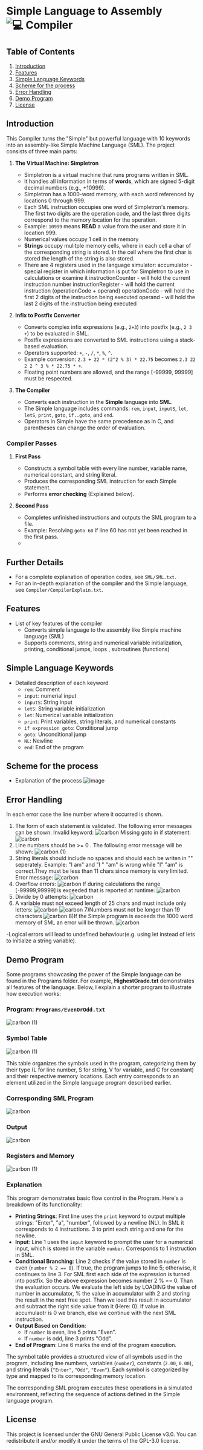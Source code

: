 # Simple Language to Assembly ![💻 Compiler](https://github.com/AlvinKollcaku/Compiler/assets/142890850/def1d7a8-80ea-400d-a689-97aec3a09145)

## Table of Contents
1. [Introduction](#introduction)
2. [Features](#features)
3. [Simple Language Keywords](#simple-language-keywords)
4. [Scheme for the process](#scheme-for-the-process)
5. [Error Handling](#error-handling)
6. [Demo Program](#demo-program)
7. [License](#license)


## Introduction
This Compiler turns the "Simple" but powerful language with 10 keywords into an assembly-like Simple Machine Language (SML). The project consists of three main parts:

1. **The Virtual Machine: Simpletron**
   - Simpletron is a virtual machine that runs programs written in SML.
   - It handles all information in terms of **words**, which are signed 5-digit decimal numbers (e.g., +10999).
   - Simpletron has a 1000-word memory, with each word referenced by locations 0 through 999.
   - Each SML instruction occupies one word of Simpletron's memory. The first two digits are the operation code, and the last three digits correspond to the memory location for the operation.
   - Example: `10999` means **READ** a value from the user and store it in location 999.
   - Numerical values occupy 1 cell in the memory
   - **Strings** occupy mulitple memory cells, where in each cell a char of the corresponding string is stored. In the cell where the first char is stored the length of the string is also stored.
   - There are 4 registers used in the language simulator:
   accumulator - special register in which information is put for Simpletron to use in calculations or examine it
   instructionCounter - will hold the current instruction number
   instructionRegister - will hold the current instruction (operationCode + operand)
   operationCode - will hold the first 2 digits of the instruction being executed
   operand - will hold the last 2 digits of the instruction being executed
   
2. **Infix to Postfix Converter**
   - Converts complex infix expressions (e.g., `2+3`) into postfix (e.g., `2 3 +`) to be evaluated in SML.
   - Postfix expressions are converted to SML instructions using a stack-based evaluation.
   - Operators supported: `+`, `-`, `/`, `*`, `%`, `^`.
   - Example conversion: `2.3 + 22 * (2^2 % 3) * 22.75` becomes `2.3 22 2 2 ^ 3 % * 22.75 * +`.
   - Floating point numbers are allowed, and the range [-99999, 99999] must be respected.

3. **The Compiler**
   - Converts each instruction in the **Simple** language into **SML**.
   - The Simple language includes commands: `rem`, `input`, `inputS`, `let`, `letS`, `print`, `goto`, `if..goto`, and `end`.
   - Operators in Simple have the same precedence as in C, and parentheses can change the order of evaluation.

### Compiler Passes
1. **First Pass**
   - Constructs a symbol table with every line number, variable name, numerical constant, and string literal.
   - Produces the corresponding SML instruction for each Simple statement.
   - Performs **error checking** (Explained below).

2. **Second Pass**
   - Completes unfinished instructions and outputs the SML program to a file.
   - Example: Resolving `goto 60` if line 60 has not yet been reached in the first pass.
   - 
## Further Details
- For a complete explanation of operation codes, see `SML/SML.txt`.
- For an in-depth explanation of the compiler and the Simple language, see `Compiler/CompilerExplain.txt`.
  
## Features
- List of key features of the compiler
  - Converts simple language to the assembly like Simple machine language (SML)
  - Supports comments, string and numerical variable initialization, printing, conditional jumps, loops , subroutines (functions)
    
## Simple Language Keywords
- Detailed description of each keyword
  - `rem`: Comment
  - `input`: numerial input
  - `inputS`: String input
  - `letS`: String variable initialization
  - `let`: Numerical variable initialization
  - `print`: Print variables, string literals, and numerical constants
  - `if expression goto`: Conditional jump
  - `goto`: Unconditional jump
  - `NL`: Newline
  - `end`: End of the program
    
## Scheme for the process
- Explanation of the process
![image](https://github.com/AlvinKollcaku/Compiler/assets/142890850/b5c260c0-e983-40ee-a309-8c2cd1a74eef)

## Error Handling
In each error case the line number where it occurred is shown.
1) The form of each statement is validated. The following error messages can be shown:
   Invalid keyword: ![carbon](https://github.com/AlvinKollcaku/Compiler/assets/142890850/0bf16455-9e84-4cfb-9ae7-36505043b784)
   Missing goto in if statement: ![carbon](https://github.com/AlvinKollcaku/Compiler/assets/142890850/fd653578-57ed-4faa-bfb1-9538e3b9cadf)
2) Line numbers should be >= 0 . The following error message will be shown:
  ![carbon (1)](https://github.com/AlvinKollcaku/Compiler/assets/142890850/58d2ad86-3aa2-4957-aa0e-7f07ffbbb045)
3) String literals should include no spaces and should each be writen in "" seperately. Example: "I am" and "I " "am" is wrong while "I" "am" is correct.They must be less than 11 chars since memory is very limited. Error message:
   ![carbon](https://github.com/AlvinKollcaku/Compiler/assets/142890850/f8316f13-b7c9-4116-af93-0bae10bf4f54)
4) Overflow errors:
   ![carbon](https://github.com/AlvinKollcaku/Compiler/assets/142890850/f14809d2-579f-476f-b447-1d14a3f499c2)
   If during calculations the range [-99999,99999] is exceeded that is reported at runtime:
   ![carbon](https://github.com/AlvinKollcaku/Compiler/assets/142890850/9a82cc18-1ce7-46d7-89e3-375f7392ceed)
5) Divide by 0 attempts:
   ![carbon](https://github.com/AlvinKollcaku/Compiler/assets/142890850/af15e55e-5a30-449a-aeae-ea8c69f9e9f3)
6) A variable must not exceed length of 25 chars and must include only letters:
   ![carbon](https://github.com/AlvinKollcaku/Compiler/assets/142890850/6a91c61e-1fe0-4787-9b59-450349396370)
   ![carbon](https://github.com/AlvinKollcaku/Compiler/assets/142890850/95665f86-5aa3-4f61-8a8a-de21f24a6da6)
7)Numbers must not be longer than 19 characters
  ![carbon](https://github.com/AlvinKollcaku/Compiler/assets/142890850/d8d02447-7f0e-4321-bdf5-1bc6f29e667c)
8)If the Simple program is exceeds the 1000 word memory of SML an error will be thrown.
  ![carbon](https://github.com/AlvinKollcaku/Compiler/assets/142890850/2cff957f-f7d9-4fb7-9c78-fb8a45641d7c)

-Logical errors will lead to undefined behaviour(e.g. using let instead of lets to initialze a string variable).

## Demo Program

Some programs showcasing the power of the Simple language can be found in the Programs folder. For example, **HighestGrade.txt** demonstrates all features of the language. Below, I explain a shorter program to illustrate how execution works:

### Program: `Programs/EvenOrOdd.txt`
![carbon (1)](https://github.com/AlvinKollcaku/Compiler/assets/142890850/e8407b8e-d95a-4baa-a9ca-50858a2ae2e4)

### Symbol Table 

![carbon (1)](https://github.com/AlvinKollcaku/Compiler/assets/142890850/9605bfd5-4d5a-418d-93f6-5ec59b47d3a4)

This table organizes the symbols used in the program, categorizing them by their type (L for line number, S for string, V for variable, and C for constant) and their respective memory locations. Each entry corresponds to an element utilized in the Simple language program described earlier.

### Corresponding SML Program

![carbon](https://github.com/AlvinKollcaku/Compiler/assets/142890850/47557b8c-03eb-472a-b9c8-07d566dcfefe)

### Output  
![carbon](https://github.com/AlvinKollcaku/Compiler/assets/142890850/a7cbd24d-a2ff-4398-8d6c-d13629c9c12b)

### Registers and Memory
![carbon (1)](https://github.com/AlvinKollcaku/Compiler/assets/142890850/21fe246c-6bf4-4025-9adc-308ddfb74db7)

### Explanation

This program demonstrates basic flow control in the Program. Here's a breakdown of its functionality:

- **Printing Strings**: First line uses the `print` keyword to output multiple strings: "Enter", "a", "number", followed by a newline (NL).
                       In SML it corresponds to 4 instructions. 3 to print each string and one for the newline.
- **Input**: Line 1 uses the `input` keyword to prompt the user for a numerical input, which is stored in the variable `number`.
             Corresponds to 1 instruction in SML.
- **Conditional Branching**: Line 2 checks if the value stored in `number` is even (`number % 2 == 0`). If true, the program jumps to line 5; otherwise, it continues to line 3.
                             For SML first each side of the expression is turned into postfix. So the above expression becomes number 2 % == 0. Than the evaluation occurs.
                             We evaluate the left side by LOADING the value of number in accumulator, % the value in accumulator with 2 and storing the result in the next free spot.
                             Than we load this result in accumulator and subtract the right side value from it (Here: 0). If value in accumulaotr is 0 we branch, else we continue with
                             the next SML instruction.
- **Output Based on Condition**: 
  - If `number` is even, line 5 prints "Even".
  - If `number` is odd, line 3 prints "Odd".
- **End of Program**: Line 6 marks the end of the program execution.

The symbol table provides a structured view of all symbols used in the program, including line numbers, variables (`number`), constants (`2.00`, `0.00`), and string literals (`"Enter"`, `"Odd"`, `"Even"`). Each symbol is categorized by type and mapped to its corresponding memory location.

The corresponding SML program executes these operations in a simulated environment, reflecting the sequence of actions defined in the Simple language program.  

## License

This project is licensed under the GNU General Public License v3.0. You can redistribute it and/or modify it under the terms of the GPL-3.0 license.






